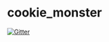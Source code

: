 # cookie_monster

[![Gitter](https://badges.gitter.im/Join%20Chat.svg)](https://gitter.im/RoySegall/cookie_monster?utm_source=badge&utm_medium=badge&utm_campaign=pr-badge&utm_content=badge)